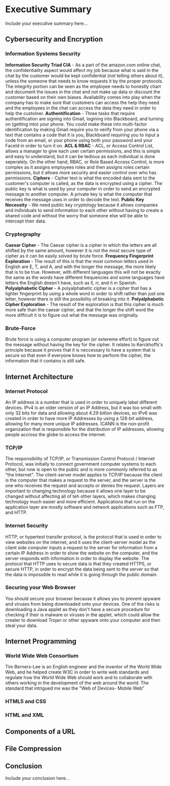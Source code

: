 # Executive Summary
Include your executive summary here...

## Cybersecurity and Encryption
### Information Systems Security
**Information Security Triad CIA** - As a part of the amazon.com online chat, the confidentiality aspect would affect my job because what is said in the chat by the customer would be kept confidential (not telling others about it), unless the someone that needs to know requests it by the proper protocols. The integrity portion can be seen as the employee needs to honestly chart and document the issues in the chat and not make up data or discount the customer based on their own biases. Avaliability comes into play when the company has to make sure that customers can access the help they need and the employees in the chat can access the data they need in order to help the customer.
**Authentification** - Three tasks that require authentification are signing into Gmail, logining into Blackboard, and turning on (getting into) your phone. You could make these into multi-factor identification by making Gmail require you to verify from your phone via a text that contains a code that it is you, Blackboard requiring you to input a code from an email, or your phone using both your password and your FaceId in order to turn it on.
**ACL & RBAC** - ACL, or Access Control List, allows a manager to give each user certain permissions, and this is simple and easy to understand, but it can be tedious as each individual is done seperately. On the other hand, RBAC, or Role Based Access Control, is more complex as it assigns employees roles and then assigns roles certain permissions, but it allows more security and easier control over who has permissions.
**Ciphers** - Cipher text is what the encoded data sent to the customer's computer is called, as the data is encrypted using a cipher. The public key is what is used by your computer in order to send an encrypted message to another computer. A private key is what the computer that receives the message uses in order to decode the text.
**Public Key Necessity** - We need public key cryptology because it allows companies and individuals to send information to each other without having to create a shared code and without the worry that someone else will be able to intercept their data.
### Cryptography
**Caesar Cipher** - The Caesar cipher is a cipher in which the letters are all shifted by the same amount, however it is not the most secure type of cipher as it can be easily solved by brute force.
**Frequency Fingerprint Exploration** - The result of this is that the most common letters used in English are E, T, and A, and with the longer the message, the more likely that is to be true. However, with different languages this will not be exactly the same as the words have different frequencies and some languages have letters the English doesn't have, such as ll, rr, and ñ in Spanish.
**Polyalphabetic Cipher** - A polyalphabetic cipher is a cipher that has a lighter fingerprint by using a whole word in order to shift rather than just one letter, however there is still the possibility of breaking into it.
**Polyalphabetic Cipher Exploration** - The result of the exploration is that this cipher is much more safe than the caesar cipher, and that the longer the shift word the more difficult it is to figure out what the message was originally.
### Brute-Force
Brute force is using a computer program (or extereme effort) to figure out the message without having the key for the cipher. It relates to Kerckhoffs's principle because it proves that it is neccessary to have a system that is secure so that even if everyone knows how to perform the cipher, the information that it contains is still safe.

## Internet Architecture
### Internet Protocol
An IP address is a number that is used in order to uniquely label different devices. IPv4 is an older version of an IP Address, but it was too small with only 32 bits for data and allowing about 4.29 billion devices, so IPv6 was created in order to have more IP Addresses by using a 128-bit address, allowing for many more unique IP addresses. ICANN is the non-profit organization that is responsible for the distribution of IP addresses, allowing people accross the globe to access the internet.
### TCP/IP
The responsibility of TCP/IP, or Transmission Control Protocol / Internet Protocol, was initially to connect government computer systems to each other, but now is open to the public and is more commonly referred to as "the Internet". The client-server model applies to TCP/IP because the client is the computer that makes a request to the server, and the server is the one who receives the request and accepts or denies the request. Layers are important to changing technology because it allows one layer to be changed without affecting all of teh other layers, which makes changing technology much easier and more efficient. Applications that run on the application layer are mostly software and network applications such as FTP, and HTTP.
### Internet Security
HTTP, or hypertext transfer protocol, is the protocol that is used in order to view websites on the internet, and it uses the client-server model as the client side computer inputs a request to the server for information from a certain IP Address in order to show the website on the computer, and the server responds with information in order to display the website. The protocol that HTTP uses to secure data is that they created HTTPS, or secure HTTP, in order to encrypt the data being sent to the server so that the data is impossible to read while it is going through the public domain.
### Securing your Web Browser
You should secure your browser because it allows you to prevent spyware and viruses from being downloaded onto your devices. One of the risks is downloading a Java applet as they don't have a secure procedure for checking if their is malware or viruses in the applet, which could allow the creater to download Trojan or other spyware onto your computer and then steal your data.

## Internet Programming
### World Wide Web Consortium
Tim Berners-Lee is an English engineer and the inventor of the World Wide Web, and he helped create W3C in order to write web standards and regulate how the World Wide Web should work and to collaborate with others working in the development of the web around the world. The standard that intrigued me was the "Web of Devices- Mobile Web" 
### HTML5 and CSS
### HTML and XML

## Components of a URL

## File Compression

## Conclusion
Include your conclusion here...
